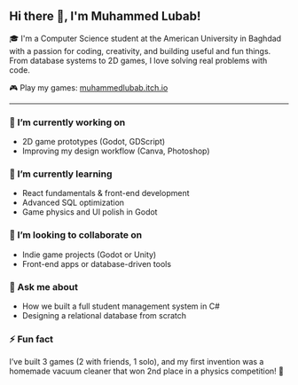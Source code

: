 ## Hi there 👋, I'm Muhammed Lubab!

🎓 I'm a Computer Science student at the American University in Baghdad with a passion for coding, creativity, and building useful and fun things. From database systems to 2D games, I love solving real problems with code.

🎮 Play my games: [muhammedlubab.itch.io](https://muhammedlubab.itch.io)

---
### 🔭 I’m currently working on
- 2D game prototypes (Godot, GDScript)  
- Improving my design workflow (Canva, Photoshop)

### 🌱 I’m currently learning
- React fundamentals & front-end development  
- Advanced SQL optimization  
- Game physics and UI polish in Godot

### 👯 I’m looking to collaborate on
- Indie game projects (Godot or Unity)  
- Front-end apps or database-driven tools

### 💬 Ask me about
- How we built a full student management system in C#
- Designing a relational database from scratch

### ⚡ Fun fact
I’ve built 3 games (2 with friends, 1 solo), and my first invention was a homemade vacuum cleaner that won 2nd place in a physics competition! 🚀

<!--
**mhmdlubab/mhmdlubab** is a ✨ _special_ ✨ repository because its `README.md` (this file) appears on your GitHub profile.

Here are some ideas to get you started:

- 🔭 I’m currently working on ...
- 🌱 I’m currently learning ...
- 👯 I’m looking to collaborate on ...
- 🤔 I’m looking for help with ...
- 💬 Ask me about ...
- 📫 How to reach me: ...
- 😄 Pronouns: ...
- ⚡ Fun fact: ...
-->
